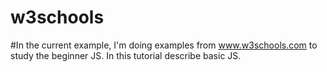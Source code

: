 # w3schools
#In the current example, I'm doing examples from www.w3schools.com to study the beginner JS. In this tutorial describe basic JS.